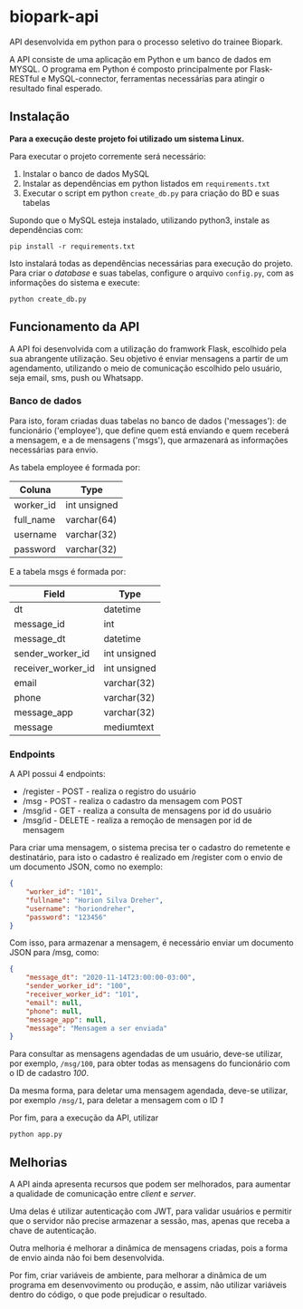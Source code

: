 # biopark-api
API desenvolvida em python para o processo seletivo do trainee Biopark.

A API consiste de uma aplicação em Python e um banco de dados em MYSQL.
O programa em Python é composto principalmente por Flask-RESTful e
MySQL-connector, ferramentas necessárias para atingir o resultado final esperado.

## Instalação

**Para a execução deste projeto foi utilizado um sistema Linux.**

Para executar o projeto corremente será necessário:
1. Instalar o banco de dados MySQL
1. Instalar as dependências em python listados em `requirements.txt`
1. Executar o script em python `create_db.py` para criação do BD e suas tabelas

Supondo que o MySQL esteja instalado, utilizando python3, instale as dependências com:

`pip install -r requirements.txt`

Isto instalará todas as dependências necessárias para execução do projeto.
Para criar o *database* e suas tabelas, configure o arquivo `config.py`, com as informações do sistema e execute:

`python create_db.py`

## Funcionamento da API

A API foi desenvolvida com a utilização do framwork Flask, 
escolhido pela sua abrangente utilização. 
Seu objetivo é enviar mensagens a partir de um agendamento, 
utilizando o meio de comunicação escolhido pelo usuário, 
seja email, sms, push ou Whatsapp.

### Banco de dados
Para isto, foram criadas duas tabelas no banco de 
dados ('messages'): de funcionário ('employee'), 
que define quem está enviando e quem receberá a mensagem, 
e a de mensagens ('msgs'), que armazenará as informações 
necessárias para envio.

As tabela employee é formada por:

Coluna        | Type         
------------ | -------------
worker_id | int unsigned
full_name | varchar(64)
username  | varchar(32)
password  | varchar(32)

E a tabela msgs é formada por:

| Field              | Type
------------ | -------------
| dt                 | datetime     
| message_id         | int          
| message_dt         | datetime          
| sender_worker_id   | int unsigned 
| receiver_worker_id | int unsigned 
| email              | varchar(32)
| phone              | varchar(32) 
| message_app        | varchar(32) 
| message            | mediumtext 

### Endpoints

A API possui 4 endpoints:

* /register - POST - realiza o registro do usuário
* /msg - POST -  realiza o cadastro da mensagem com POST
* /msg/id - GET - realiza a consulta de mensagens por id do usuário
* /msg/id - DELETE - realiza a remoção de mensagen por id de mensagem

Para criar uma mensagem, o sistema precisa ter o cadastro 
do remetente e destinatário, para isto o cadastro é 
realizado em /register com o envio de um documento JSON, como no exemplo:

```json
{
    "worker_id": "101",
    "fullname": "Horion Silva Dreher",
    "username": "horiondreher",
    "password": "123456"
}
```

Com isso, para armazenar a mensagem, é necessário enviar 
um documento JSON para /msg, como:

```json
{
    "message_dt": "2020-11-14T23:00:00-03:00",
    "sender_worker_id": "100",
    "receiver_worker_id": "101",
    "email": null,
    "phone": null,
    "message_app": null,
    "message": "Mensagem a ser enviada"
}
```
Para consultar as mensagens agendadas de um usuário, deve-se
utilizar, por exemplo, `/msg/100`, para obter todas as mensagens
do funcionário com o ID de cadastro *100*.

Da mesma forma, para deletar uma mensagem agendada, deve-se
utilizar, por exemplo `/msg/1`, para deletar a mensagem com o ID *1*

Por fim, para a execução da API, utilizar

`python app.py`

## Melhorias

A API ainda apresenta recursos que podem ser melhorados, para 
aumentar a qualidade de comunicação entre *client* e *server*.

Uma delas é utilizar autenticação com JWT, para validar usuários e
permitir que o servidor não precise armazenar a sessão, mas, apenas
que receba a chave de autenticação.

Outra melhoria é melhorar a dinâmica de mensagens criadas, pois a 
forma de envio ainda não foi bem desenvolvida.

Por fim, criar variáveis de ambiente, para melhorar a dinâmica
de um programa em desenvovimento ou produção, e assim, não utilizar
variáveis dentro do código, o que pode prejudicar o resultado.
